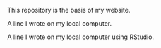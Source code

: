 This repository is the basis of my website.

A line I wrote on my local computer.

A line I wrote on my local computer using RStudio.
